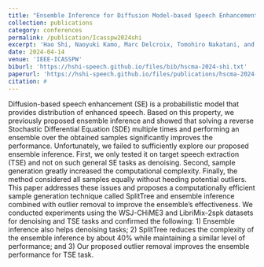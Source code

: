 ```yaml
---
title: "Ensemble Inference for Diffusion Model-based Speech Enhancement"
collection: publications
category: conferences
permalink: /publication/Icasspw2024shi
excerpt: 'Hao Shi, Naoyuki Kamo, Marc Delcroix, Tomohiro Nakatani, and Shoko Araki'
date: 2024-04-14
venue: 'IEEE-ICASSPW'
biburl: 'https://hshi-speech.github.io/files/bib/hscma-2024-shi.txt'
paperurl: 'https://hshi-speech.github.io/files/publications/hscma-2024-shi.pdf'
citation: #
---
```


Diffusion-based speech enhancement (SE) is a probabilistic model that provides distribution of enhanced speech. Based on this property, we previously proposed ensemble inference and showed that solving a reverse Stochastic Differential Equation (SDE) multiple times and performing an ensemble over the obtained samples significantly improves the performance. Unfortunately, we failed to sufficiently explore our proposed ensemble inference. First, we only tested it on target speech extraction (TSE) and not on such general SE tasks as denoising. Second, sample generation greatly increased the computational complexity. Finally, the method considered all samples equally without heeding potential outliers. This paper addresses these issues and proposes a computationally efficient sample generation technique called SplitTree and ensemble inference combined with outlier removal to improve the ensemble’s effectiveness. We conducted experiments using the WSJ-CHiME3 and LibriMix-2spk datasets for denoising and TSE tasks and confirmed the following: 1) Ensemble inference also helps denoising tasks; 2) SplitTree reduces the complexity of the ensemble inference by about 40% while maintaining a similar level of performance; and 3) Our proposed outlier removal improves the ensemble performance for TSE task.
